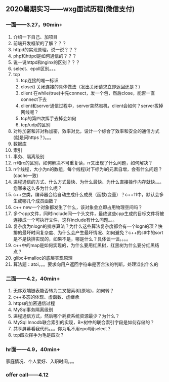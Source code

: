## 2020暑期实习——wxg面试历程(微信支付)

### 一面——3.27，90min+

1. 介绍一下自己、加项目
2. 前端开发框架的了解？？？
3. httpd的实现原理，说一说？？？
4. php和httpd是如何通信的？？？
5. 说一说httpd和nginx的区别？？？
6. select、epoll区别。。。
7. tcp
   1. tcp连接的唯一标识
   2. close() 关闭连接的具体做法（发出关闭请求立即返回还是？）
   3. client 在while(true)中先connect，发一个包，然后close，能否一直connect下去
   4. client和server通信过程中，server突然宕机，client会如何？server拔掉网线呢？
   5. tcp的第四次挥手去掉会如何
   6. tcp/udp的区别
8. 对称加密和非对称加密，效率对比，设计一个综合了效率和安全的通信方式(就是问https？)。。。
9.  数据库
   1. 索引
   2. 事务、隔离级别
   3. rr和rc的区别，如何解决不可重复读，rr又出现了什么问题，如何解决？
10. n个线程，大小为n的数组，每个线程i对下标为i的元素自增，会有什么问题？(cache一致)
11. 进程通信的方式、什么方式最快、为什么最快、为什么直接操作内存就快。。。您哪来这么多为什么呢？
12. c++空类，编译器会给自动生成什么成员（函数/变量）？c++11中，默认会多生成哪几个成员函数？
13. c++ new一个对象都发生了什么，该对象会立即占用物理空间吗？
14. 多个cpp文件，同时include同一个头文件，最终这些cpp生成的目标文件将被连接成一个可执行文件，这样include有什么问题。。。
15. 复杂度为nlogn的排序算法？为什么这些算法复杂度都会有一个logn的项？快排的最坏时间复杂度、为什么会产生最坏情况、如何避免？c++的stl中的sort是不是快排实现的，如果不是，哪是什么？具体谈一谈。。。。
16. c++中的map是如何实现的，为什么要用红黑树，红黑树为什么要分红黑结点？
17. glibc中malloc的底层实现原理
18. 算法题：atoi。。。要求向用户返回字符串是否合法的判断，处理溢出什么的

### 二面——4.2，40min+

1. 无序双端链表能否转为二叉搜索树(原地)，如何转？
2. c++多态的体现、虚函数、虚继承
3. https的加密通信过程
4. MySql事务隔离级别
5. 进程通信方式，然后哪个耗费系统资源最少？为什么？
6. MySql Innodb联合索引的实现，B+树中的联合索引字段是如何存储的？
7. 共享屏幕看我代码。。。你为毛不用epoll用select？
8. tcp四次挥手为毛是四次？

### hr面——4.9，40min+

家庭情况、个人爱好、入职时间。。。

### offer call——4.12
